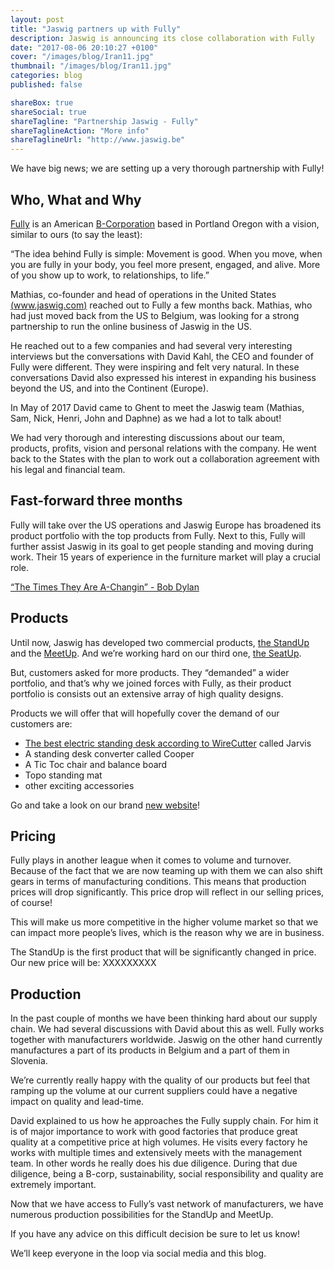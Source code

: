 ```yaml
---
layout: post
title: "Jaswig partners up with Fully"
description: Jaswig is announcing its close collaboration with Fully
date: "2017-08-06 20:10:27 +0100"
cover: "/images/blog/Iran11.jpg"
thumbnail: "/images/blog/Iran11.jpg"
categories: blog
published: false

shareBox: true
shareSocial: true
shareTagline: "Partnership Jaswig - Fully"
shareTaglineAction: "More info"
shareTaglineUrl: "http://www.jaswig.be"
---
```


We have big news; we are setting up a very thorough partnership with Fully!
<!--more-->


## Who, What and Why

[Fully](https://www.fully.com/about-us) is an American [B-Corporation](https://www.bcorporation.net/what-are-b-corps/about-b-lab) based in Portland Oregon with a vision, similar to ours (to say the least): 

“The idea behind Fully is simple: Movement is good. When you move, when you are fully in your body, you feel more present, engaged, and alive. More of you show up to work, to relationships, to life.”

Mathias, co-founder and head of operations in the United States [(www.jaswig.com)](http://www.jaswig.com/) reached out to Fully a few months back. Mathias, who had just moved back from the US to Belgium, was looking for a strong partnership to run the online business of Jaswig in the US.

He reached out to a few companies and had several very interesting interviews but the conversations with David Kahl, the CEO and founder of Fully were different. They were inspiring and felt very natural.
In these conversations David also expressed his interest in expanding his business beyond the US, and into the Continent (Europe).

In May of 2017 David came to Ghent to meet the Jaswig team (Mathias, Sam, Nick, Henri, John and Daphne) as we had a lot to talk about!
 
We had very thorough and interesting discussions about our team, products, profits, vision and personal relations with the company. He went back to the States with the plan to work out a collaboration agreement with his legal and financial team.

## Fast-forward three months

Fully will take over the US operations and Jaswig Europe has broadened its product portfolio with the top products from Fully. Next to this, Fully will further assist Jaswig in its goal to get people standing and moving during work. Their 15 years of experience in the furniture market will play a crucial role. 

[“The Times They Are A-Changin” - Bob Dylan](https://www.youtube.com/watch?v=e7qQ6_RV4VQ)

## Products

Until now, Jaswig has developed two commercial products, [the StandUp](http://www.jaswig.be/standup/) and the [MeetUp](http://www.jaswig.be/meetup/). And we’re working hard on our third one, [the SeatUp](http://www.jaswig.be/seatup/). 

But, customers asked for more products. They “demanded” a wider portfolio, and that’s why we joined forces with Fully, as their product portfolio is consists out an extensive array of high quality designs.

Products we will offer that will hopefully cover the demand of our customers are:
* [The best electric standing desk according to WireCutter](http://thewirecutter.com/reviews/best-standing-desk/) called Jarvis
* A standing desk converter called Cooper
* A Tic Toc chair and balance board
* Topo standing mat
* other exciting accessories

Go and take a look on our brand [new website](http://www.jaswig.be/)!


## Pricing

Fully plays in another league when it comes to volume and turnover. Because of the fact that we are now teaming up with them we can also shift gears in terms of manufacturing conditions. This means that production prices will drop significantly. This price drop will reflect in our selling prices, of course! 

This will make us more competitive in the higher volume market so that we can impact more people’s lives, which is the reason why we are in business.

The StandUp is the first product that will be significantly changed in price. Our new price will be: XXXXXXXXX 


## Production

In the past couple of months we have been thinking hard about our supply chain. We had several discussions with David about this as well. Fully works together with manufacturers worldwide. Jaswig on the other hand currently manufactures a part of its products in Belgium and a part of them in Slovenia. 

We’re currently really happy with the quality of our products but feel that ramping up the volume at our current suppliers could have a negative impact on quality and lead-time. 

David explained to us how he approaches the Fully supply chain. For him it is of major importance to work with good factories that produce great quality at a competitive price at high volumes. He visits every factory he works with multiple times and extensively meets with the management team. In other words he really does his due diligence. During that due diligence, being a B-corp, sustainability, social responsibility and quality are extremely important. 

Now that we have access to Fully’s vast network of manufacturers, we have numerous production possibilities for the StandUp and MeetUp.

If you have any advice on this difficult decision be sure to let us know!

We’ll keep everyone in the loop via social media and this blog.
